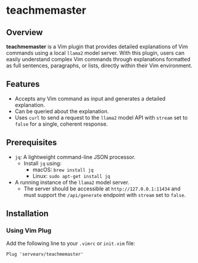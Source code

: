 # teachmemaster

## Overview
**teachmemaster** is a Vim plugin that provides detailed explanations of Vim commands using a local `llama2` model server. With this plugin, users can easily understand complex Vim commands through explanations formatted as full sentences, paragraphs, or lists, directly within their Vim environment.

## Features
- Accepts any Vim command as input and generates a detailed explanation.
- Can be queried about the explanation.
- Uses `curl` to send a request to the `llama2` model API with `stream` set to `false` for a single, coherent response.

## Prerequisites
- `jq`: A lightweight command-line JSON processor.
  - Install `jq` using:
    - macOS: `brew install jq`
    - Linux: `sudo apt-get install jq`
- A running instance of the `llama2` model server.
  - The server should be accessible at `http://127.0.0.1:11434` and must support the `/api/generate` endpoint with `stream` set to `false`.

## Installation
### Using Vim Plug
Add the following line to your `.vimrc` or `init.vim` file:
```vim
Plug 'servearv/teachmemaster'

